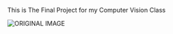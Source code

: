 This is The Final Project for my Computer Vision Class


![ORIGINAL IMAGE](https://github.com/user-attachments/assets/55c4d4bf-2dce-45de-9d03-23d2f4b5447e)

